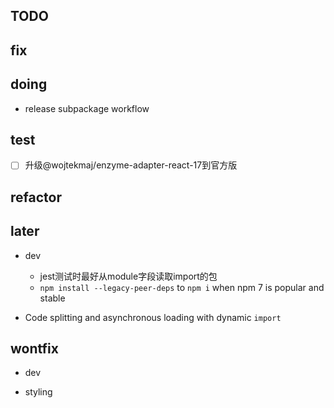 ## TODO

## fix

## doing

- release subpackage workflow

## test

- [ ] 升级@wojtekmaj/enzyme-adapter-react-17到官方版

## refactor

## later

- dev
  - jest测试时最好从module字段读取import的包
  - `npm install --legacy-peer-deps` to `npm i` when npm 7 is popular and stable

- Code splitting and asynchronous loading with dynamic `import`

## wontfix

- dev

- styling
